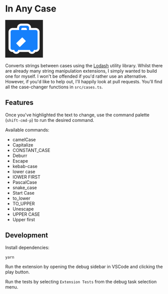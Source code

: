 # In Any Case

<img src="icon.png" alt="drawing" width="120"/>

Converts strings between cases using the
[Lodash](https://lodash.com/docs/4.17.10#camelCase) utility library. Whilst
there are already many string manipulation extensions, I simply wanted to build
one for myself. I won't be offended if you'd rather use an alternative. However,
if you'd like to help out, I'll happily look at pull requests. You'll find all
the case-changer functions in `src/cases.ts`.

## Features

Once you've highlighted the text to change, use the command palette
(`shift-cmd-p`) to run the desired command.

Available commands:

- camelCase
- Capitalize
- CONSTANT_CASE
- Deburr
- Escape
- kebab-case
- lower case
- lOWER FIRST
- PascalCase
- snake_case
- Start Case
- to_lower
- TO_UPPER
- Unescape
- UPPER CASE
- Upper first

## Development

Install dependencies:

```sh
yarn
```

Run the extension by opening the debug sidebar in VSCode and clicking the play
button.

Run the tests by selecting `Extension Tests` from the debug task selection menu.
